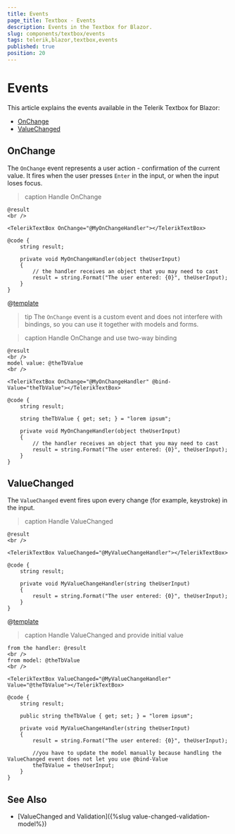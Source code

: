 ```yaml
---
title: Events
page_title: Textbox - Events
description: Events in the Textbox for Blazor.
slug: components/textbox/events
tags: telerik,blazor,textbox,events
published: true
position: 20
---
```


# Events

This article explains the events available in the Telerik Textbox for Blazor:

* [OnChange](#onchange)
* [ValueChanged](#valuechanged)

## OnChange

The `OnChange` event represents a user action - confirmation of the current value. It fires when the user presses `Enter` in the input, or when the input loses focus.

>caption Handle OnChange

````CSHTML
@result
<br />

<TelerikTextBox OnChange="@MyOnChangeHandler"></TelerikTextBox>

@code {
    string result;

    private void MyOnChangeHandler(object theUserInput)
    {
        // the handler receives an object that you may need to cast
        result = string.Format("The user entered: {0}", theUserInput);
    }
}
````

@[template](/_contentTemplates/common/general-info.md#event-callback-can-be-async)

>tip The `OnChange` event is a custom event and does not interfere with bindings, so you can use it together with models and forms.

>caption Handle OnChange and use two-way binding

````CSHTML
@result
<br />
model value: @theTbValue
<br />

<TelerikTextBox OnChange="@MyOnChangeHandler" @bind-Value="theTbValue"></TelerikTextBox>

@code {
    string result;

    string theTbValue { get; set; } = "lorem ipsum";

    private void MyOnChangeHandler(object theUserInput)
    {
        // the handler receives an object that you may need to cast
        result = string.Format("The user entered: {0}", theUserInput);
    }
}
````

## ValueChanged

The `ValueChanged` event fires upon every change (for example, keystroke) in the input.

>caption Handle ValueChanged

````CSHTML
@result
<br />

<TelerikTextBox ValueChanged="@MyValueChangeHandler"></TelerikTextBox>

@code {
    string result;

    private void MyValueChangeHandler(string theUserInput)
    {
        result = string.Format("The user entered: {0}", theUserInput);
    }
}
````

@[template](/_contentTemplates/common/general-info.md#event-callback-can-be-async)

>caption Handle ValueChanged and provide initial value

````CSHTML
from the handler: @result
<br />
from model: @theTbValue
<br />

<TelerikTextBox ValueChanged="@MyValueChangeHandler" Value="@theTbValue"></TelerikTextBox>

@code {
    string result;

    public string theTbValue { get; set; } = "lorem ipsum";

    private void MyValueChangeHandler(string theUserInput)
    {
        result = string.Format("The user entered: {0}", theUserInput);

        //you have to update the model manually because handling the ValueChanged event does not let you use @bind-Value
        theTbValue = theUserInput;
    }
}
````

## See Also

* [ValueChanged and Validation]({%slug value-changed-validation-model%})
